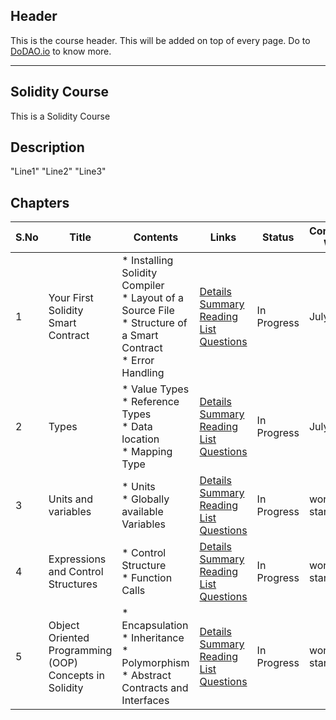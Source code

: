 ## Header
This is the course header. This will be added on top of every page. Do to [DoDAO.io](https://www.dodao.io) to know more.

 ---

 ## Solidity Course
 This is a Solidity Course
 
 ## Description
 "Line1" 
"Line2" 
"Line3"

 
 ## Chapters
 
 | S.No        | Title       | Contents   | Links      | Status      | Completion Week |
 | ----------- | ----------- |----------- |----------- | ----------- | ----------- |
 | 1      | Your First Solidity Smart Contract | * Installing Solidity Compiler<br/> * Layout of a Source File<br/> * Structure of a Smart Contract<br/> * Error Handling| [Details](generated/topics/intro-solidity.md) <br/> [Summary](generated/summaries/first_solidity_contract.md) <br/> [Reading List](generated/readings/first_solidity_contract.md) <br/> [Questions](generated/questions/first_solidity_contract.md) | In Progress | July 30 |
 | 2      | Types | * Value Types<br/> * Reference Types<br/> * Data location<br/> * Mapping Type| [Details](generated/topics/data-types.md) <br/> [Summary](generated/summaries/data_types.md) <br/> [Reading List](generated/readings/data_types.md) <br/> [Questions](generated/questions/data_types.md) | In Progress | July 18 |
 | 3      | Units and variables | * Units<br/> * Globally available Variables| [Details](generated/topics/units-variables.md) <br/> [Summary](generated/summaries/units_variables.md) <br/> [Reading List](generated/readings/units_variables.md) <br/> [Questions](generated/questions/units_variables.md) | In Progress | work not started |
 | 4      | Expressions and Control Structures | * Control Structure<br/> * Function Calls| [Details](generated/topics/expression-control.md) <br/> [Summary](generated/summaries/expression_control.md) <br/> [Reading List](generated/readings/expression_control.md) <br/> [Questions](generated/questions/expression_control.md) | In Progress | work not started |
 | 5      | Object Oriented Programming (OOP) Concepts in Solidity | * Encapsulation<br/> * Inheritance<br/> * Polymorphism<br/> * Abstract Contracts and Interfaces| [Details](generated/topics/oops.md) <br/> [Summary](generated/summaries/oops.md) <br/> [Reading List](generated/readings/oops.md) <br/> [Questions](generated/questions/oops.md) | In Progress | work not started | 
